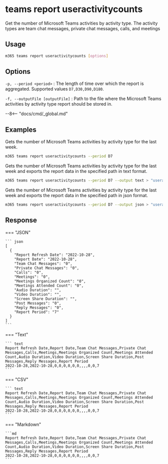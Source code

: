 # teams report useractivitycounts

Get the number of Microsoft Teams activities by activity type. The activity types are team chat messages, private chat messages, calls, and meetings

## Usage

```sh
m365 teams report useractivitycounts [options]
```

## Options

`-p, --period <period>`
: The length of time over which the report is aggregated. Supported values `D7,D30,D90,D180`.

`-f, --outputFile [outputFile]`
: Path to the file where the Microsoft Teams activities by activity type report should be stored in.

--8<-- "docs/cmd/_global.md"

## Examples

Gets the number of Microsoft Teams activities by activity type for the last week.

```sh
m365 teams report useractivitycounts --period D7
```

Gets the number of Microsoft Teams activities by activity type for the last week and exports the report data in the specified path in text format.

```sh
m365 teams report useractivitycounts --period D7 --output text > "useractivitycounts.txt"
```

Gets the number of Microsoft Teams activities by activity type for the last week and exports the report data in the specified path in json format.

```sh
m365 teams report useractivitycounts --period D7 --output json > "useractivitycounts.json"
```

## Response

=== "JSON"

    ``` json
    [
      {
        "Report Refresh Date": "2022-10-28",
        "Report Date": "2022-10-28",
        "Team Chat Messages": "0",
        "Private Chat Messages": "0",
        "Calls": "0",
        "Meetings": "0",
        "Meetings Organized Count": "0",
        "Meetings Attended Count": "0",
        "Audio Duration": "",
        "Video Duration": "",
        "Screen Share Duration": "",
        "Post Messages": "0",
        "Reply Messages": "0",
        "Report Period": "7"
      }
    ]
    ```

=== "Text"

    ``` text
    Report Refresh Date,Report Date,Team Chat Messages,Private Chat Messages,Calls,Meetings,Meetings Organized Count,Meetings Attended Count,Audio Duration,Video Duration,Screen Share Duration,Post Messages,Reply Messages,Report Period
    2022-10-28,2022-10-28,0,0,0,0,0,0,,,,0,0,7
    ```

=== "CSV"

    ``` text
    Report Refresh Date,Report Date,Team Chat Messages,Private Chat Messages,Calls,Meetings,Meetings Organized Count,Meetings Attended Count,Audio Duration,Video Duration,Screen Share Duration,Post Messages,Reply Messages,Report Period
    2022-10-28,2022-10-28,0,0,0,0,0,0,,,,0,0,7
    ```

=== "Markdown"

    ```md
    Report Refresh Date,Report Date,Team Chat Messages,Private Chat Messages,Calls,Meetings,Meetings Organized Count,Meetings Attended Count,Audio Duration,Video Duration,Screen Share Duration,Post Messages,Reply Messages,Report Period
    2022-10-28,2022-10-28,0,0,0,0,0,0,,,,0,0,7
    ```
